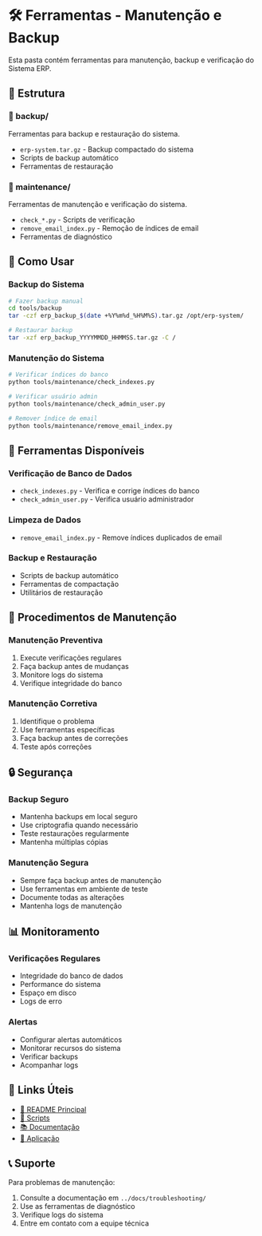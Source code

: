 # 🛠️ Ferramentas - Manutenção e Backup

Esta pasta contém ferramentas para manutenção, backup e verificação do Sistema ERP.

## 📂 Estrutura

### **💾 backup/**
Ferramentas para backup e restauração do sistema.

- `erp-system.tar.gz` - Backup compactado do sistema
- Scripts de backup automático
- Ferramentas de restauração

### **🔧 maintenance/**
Ferramentas de manutenção e verificação do sistema.

- `check_*.py` - Scripts de verificação
- `remove_email_index.py` - Remoção de índices de email
- Ferramentas de diagnóstico

## 🚀 Como Usar

### **Backup do Sistema**
```bash
# Fazer backup manual
cd tools/backup
tar -czf erp_backup_$(date +%Y%m%d_%H%M%S).tar.gz /opt/erp-system/

# Restaurar backup
tar -xzf erp_backup_YYYYMMDD_HHMMSS.tar.gz -C /
```

### **Manutenção do Sistema**
```bash
# Verificar índices do banco
python tools/maintenance/check_indexes.py

# Verificar usuário admin
python tools/maintenance/check_admin_user.py

# Remover índice de email
python tools/maintenance/remove_email_index.py
```

## 🔧 Ferramentas Disponíveis

### **Verificação de Banco de Dados**
- `check_indexes.py` - Verifica e corrige índices do banco
- `check_admin_user.py` - Verifica usuário administrador

### **Limpeza de Dados**
- `remove_email_index.py` - Remove índices duplicados de email

### **Backup e Restauração**
- Scripts de backup automático
- Ferramentas de compactação
- Utilitários de restauração

## 📝 Procedimentos de Manutenção

### **Manutenção Preventiva**
1. Execute verificações regulares
2. Faça backup antes de mudanças
3. Monitore logs do sistema
4. Verifique integridade do banco

### **Manutenção Corretiva**
1. Identifique o problema
2. Use ferramentas específicas
3. Faça backup antes de correções
4. Teste após correções

## 🔒 Segurança

### **Backup Seguro**
- Mantenha backups em local seguro
- Use criptografia quando necessário
- Teste restaurações regularmente
- Mantenha múltiplas cópias

### **Manutenção Segura**
- Sempre faça backup antes de manutenção
- Use ferramentas em ambiente de teste
- Documente todas as alterações
- Mantenha logs de manutenção

## 📊 Monitoramento

### **Verificações Regulares**
- Integridade do banco de dados
- Performance do sistema
- Espaço em disco
- Logs de erro

### **Alertas**
- Configurar alertas automáticos
- Monitorar recursos do sistema
- Verificar backups
- Acompanhar logs

## 🔗 Links Úteis

- [📖 README Principal](../README.md)
- [🔧 Scripts](../scripts/README.md)
- [📚 Documentação](../docs/README.md)
- [📁 Aplicação](../app/)

## 📞 Suporte

Para problemas de manutenção:
1. Consulte a documentação em `../docs/troubleshooting/`
2. Use as ferramentas de diagnóstico
3. Verifique logs do sistema
4. Entre em contato com a equipe técnica
